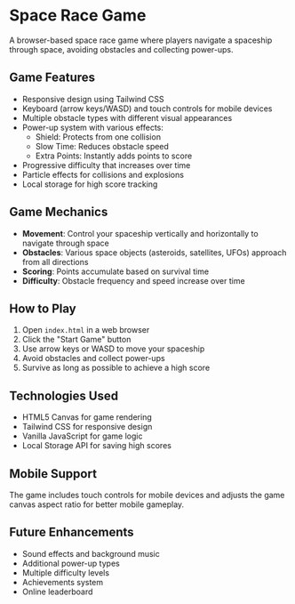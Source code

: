# Space Race Game

A browser-based space race game where players navigate a spaceship through space, avoiding obstacles and collecting power-ups.

## Game Features

- Responsive design using Tailwind CSS
- Keyboard (arrow keys/WASD) and touch controls for mobile devices
- Multiple obstacle types with different visual appearances
- Power-up system with various effects:
  - Shield: Protects from one collision
  - Slow Time: Reduces obstacle speed
  - Extra Points: Instantly adds points to score
- Progressive difficulty that increases over time
- Particle effects for collisions and explosions
- Local storage for high score tracking

## Game Mechanics

- **Movement**: Control your spaceship vertically and horizontally to navigate through space
- **Obstacles**: Various space objects (asteroids, satellites, UFOs) approach from all directions
- **Scoring**: Points accumulate based on survival time
- **Difficulty**: Obstacle frequency and speed increase over time

## How to Play

1. Open `index.html` in a web browser
2. Click the "Start Game" button
3. Use arrow keys or WASD to move your spaceship
4. Avoid obstacles and collect power-ups
5. Survive as long as possible to achieve a high score

## Technologies Used

- HTML5 Canvas for game rendering
- Tailwind CSS for responsive design
- Vanilla JavaScript for game logic
- Local Storage API for saving high scores

## Mobile Support

The game includes touch controls for mobile devices and adjusts the game canvas aspect ratio for better mobile gameplay.

## Future Enhancements

- Sound effects and background music
- Additional power-up types
- Multiple difficulty levels
- Achievements system
- Online leaderboard